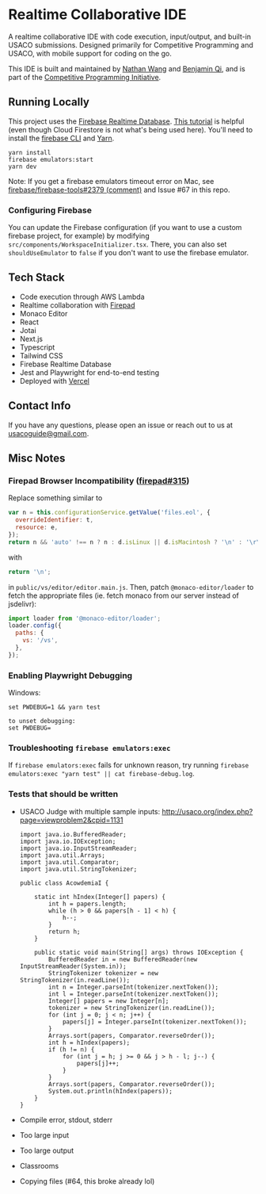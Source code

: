 # Realtime Collaborative IDE

A realtime collaborative IDE with code execution, input/output, and built-in USACO submissions. Designed primarily for Competitive Programming and USACO, with mobile support for coding on the go.

This IDE is built and maintained by [Nathan Wang](https://github.com/thecodingwizard) and [Benjamin Qi](https://github.com/bqi343/), and is part of the [Competitive Programming Initiative](https://joincpi.org/).

## Running Locally

This project uses the [Firebase Realtime Database](https://firebase.google.com/docs/database). [This tutorial](https://firebase.google.com/codelabs/firestore-web) is helpful (even though Cloud Firestore is not what's being used here). You'll need to install the [firebase CLI](https://firebase.google.com/docs/cli#install_the_firebase_cli) and [Yarn](https://classic.yarnpkg.com/en/docs/install).

```
yarn install
firebase emulators:start
yarn dev
```

Note: If you get a firebase emulators timeout error on Mac, see [firebase/firebase-tools#2379 (comment)](https://github.com/firebase/firebase-tools/issues/2379#issuecomment-951884721) and Issue #67 in this repo.

### Configuring Firebase

You can update the Firebase configuration (if you want to use a custom firebase project, for example) by modifying `src/components/WorkspaceInitializer.tsx`. There, you can also set `shouldUseEmulator` to `false` if you don't want to use the firebase emulator.

## Tech Stack

- Code execution through AWS Lambda
- Realtime collaboration with [Firepad](https://firepad.io/)
- Monaco Editor
- React
- Jotai
- Next.js
- Typescript
- Tailwind CSS
- Firebase Realtime Database
- Jest and Playwright for end-to-end testing
- Deployed with [Vercel](https://vercel.com/?utm_source=cp-initiative&utm_campaign=oss)

## Contact Info

If you have any questions, please open an issue or reach out to us at usacoguide@gmail.com.

## Misc Notes

### Firepad Browser Incompatibility ([firepad#315](https://github.com/FirebaseExtended/firepad/issues/315))

Replace something similar to

```javascript
var n = this.configurationService.getValue('files.eol', {
  overrideIdentifier: t,
  resource: e,
});
return n && 'auto' !== n ? n : d.isLinux || d.isMacintosh ? '\n' : '\r\n';
```

with

```javascript
return '\n';
```

in `public/vs/editor/editor.main.js`. Then, patch `@monaco-editor/loader` to fetch the appropriate files (ie. fetch monaco from our server instead of jsdelivr):

```javascript
import loader from '@monaco-editor/loader';
loader.config({
  paths: {
    vs: '/vs',
  },
});
```

### Enabling Playwright Debugging

Windows:

```
set PWDEBUG=1 && yarn test

to unset debugging:
set PWDEBUG=
```

### Troubleshooting `firebase emulators:exec`

If `firebase emulators:exec` fails for unknown reason, try running `firebase emulators:exec "yarn test" || cat firebase-debug.log`.

### Tests that should be written

- USACO Judge with multiple sample inputs: http://usaco.org/index.php?page=viewproblem2&cpid=1131

  ```
  import java.io.BufferedReader;
  import java.io.IOException;
  import java.io.InputStreamReader;
  import java.util.Arrays;
  import java.util.Comparator;
  import java.util.StringTokenizer;

  public class AcowdemiaI {

      static int hIndex(Integer[] papers) {
          int h = papers.length;
          while (h > 0 && papers[h - 1] < h) {
              h--;
          }
          return h;
      }

      public static void main(String[] args) throws IOException {
          BufferedReader in = new BufferedReader(new InputStreamReader(System.in));
          StringTokenizer tokenizer = new StringTokenizer(in.readLine());
          int n = Integer.parseInt(tokenizer.nextToken());
          int l = Integer.parseInt(tokenizer.nextToken());
          Integer[] papers = new Integer[n];
          tokenizer = new StringTokenizer(in.readLine());
          for (int j = 0; j < n; j++) {
              papers[j] = Integer.parseInt(tokenizer.nextToken());
          }
          Arrays.sort(papers, Comparator.reverseOrder());
          int h = hIndex(papers);
          if (h != n) {
              for (int j = h; j >= 0 && j > h - l; j--) {
                  papers[j]++;
              }
          }
          Arrays.sort(papers, Comparator.reverseOrder());
          System.out.println(hIndex(papers));
      }
  }
  ```

- Compile error, stdout, stderr
- Too large input
- Too large output
- Classrooms
- Copying files (#64, this broke already lol)
